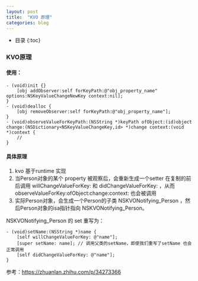 ```yaml
---
layout: post
title:  "KVO 原理"
categories: blog
---
```


* 目录
{:toc}


### KVO原理

#### 使用：

```
- (void)init {}
    [obj addObserver:self forKeyPath:@"obj_property_name" options:NSKeyValueChangeNewKey context:nil];
}
- (void)dealloc {
    [obj removeObserver:self forKeyPath:@"obj_property_name"];
}
- (void)observeValueForKeyPath:(NSString *)keyPath ofObject:(id)object change:(NSDictionary<NSKeyValueChangeKey,id> *)change context:(void *)context {
    //
}
```

#### 具体原理
1. kvo 基于runtime 实现
2. 当Person对象的某个 property 被观察后，会重新生成一个setter 在复制的前后调用 willChangeValueForKey: 和 didChangeValueForKey: ，从而 observeValueForKey:ofObject:change:context: 也会被调用
3. 实际Person对象，会生成一个Person的子类 NSKVONotifying_Person ，然后Person对象的isa指针指向 NSKVONotifying_Person。

NSKVONotifying_Person 的 set 重写为：

```
- (void)setName:(NSString *)name {
    [self willChangeValueForKey: @"name"];
    [super setName: name]; // 调用父类的setName，即使我们重写了setName 也会正常调用
    [self didChangeValueForKey: @"name"];
}
```


参考：https://zhuanlan.zhihu.com/p/34273366